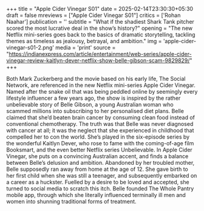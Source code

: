 +++
title = "Apple Cider Vinegar S01"
date = 2025-02-14T23:30:30+05:30
draft = false
mreviews = ["Apple Cider Vinegar S01"]
critics = ['Rohan Naahar']
publication = ''
subtitle = "What if the shadiest Shark Tank pitcher scored the most lucrative deal in the show’s history?"
opening = "The new Netflix mini-series goes back to the basics of dramatic storytelling, tackling themes as timeless as jealousy, betrayal, and ambition."
img = 'apple-cider-vinegar-s01-2.png'
media = 'print'
source = "https://indianexpress.com/article/entertainment/web-series/apple-cider-vinegar-review-kaitlyn-dever-netflix-show-belle-gibson-scam-9829829/"
+++

Both Mark Zuckerberg and the movie based on his early life, The Social Network, are referenced in the new Netflix mini-series Apple Cider Vinegar. Named after the snake oil that was being peddled online by seemingly every lifestyle influencer a few years ago, the show is inspired by the rather unbelievable story of Belle Gibson, a young Australian woman who scammed millions into subscribing to her personalised diet plans. Belle claimed that she’d beaten brain cancer by consuming clean food instead of conventional chemotherapy. The truth was that Belle was never diagnosed with cancer at all; it was the neglect that she experienced in childhood that compelled her to con the world. She’s played in the six-episode series by the wonderful Kaitlyn Dever, who rose to fame with the coming-of-age film Booksmart, and the even better Netflix series Unbelievable. In Apple Cider Vinegar, she puts on a convincing Australian accent, and finds a balance between Belle’s delusion and ambition. Abandoned by her troubled mother, Belle supposedly ran away from home at the age of 12. She gave birth to her first child when she was still a teenager, and subsequently embarked on a career as a huckster. Fuelled by a desire to be loved and accepted, she turned to social media to scratch this itch. Belle founded The Whole Pantry mobile app, through which she literally influenced terminally ill men and women into shunning traditional forms of treatment.
